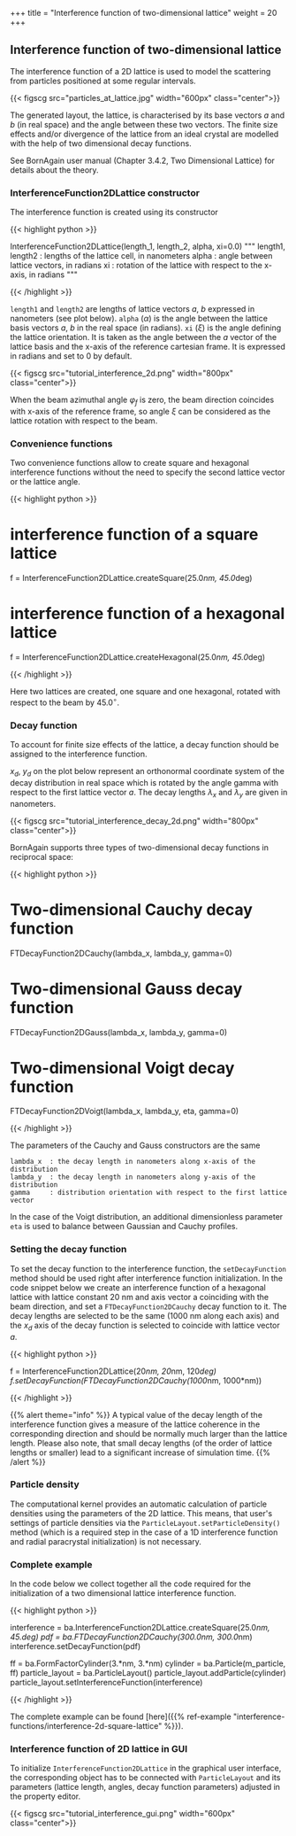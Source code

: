 +++
title = "Interference function of two-dimensional lattice"
weight = 20
+++

## Interference function of two-dimensional lattice

The interference function of a 2D lattice is used to model the scattering from particles positioned at some regular intervals.

{{< figscg src="particles_at_lattice.jpg" width="600px" class="center">}}

The generated layout, the lattice, is characterised by its base vectors $a$ and $b$ (in real space) and the angle between these two vectors. The finite size effects and/or divergence of the lattice from an ideal crystal are modelled with the help of two dimensional decay functions.

See BornAgain user manual (Chapter 3.4.2, Two Dimensional Lattice) for details about the theory.

### InterferenceFunction2DLattice constructor

The interference function is created using its constructor

{{< highlight python >}}

InterferenceFunction2DLattice(length_1, length_2, alpha, xi=0.0)
"""
length1, length2 : lengths of the lattice cell, in nanometers
alpha            : angle between lattice vectors, in radians
xi               : rotation of the lattice with respect to the x-axis, in radians
"""

{{< /highlight >}}

`length1` and `length2` are lengths of lattice vectors $a$, $b$ expressed in nanometers (see plot below). `alpha` ($\alpha$) is the angle between the lattice basis vectors $a$, $b$ in the real space (in radians). `xi` ($\xi$) is the angle defining the lattice orientation. It is taken as the angle between the $a$ vector of the lattice basis and the x-axis of the reference cartesian frame. It is expressed in radians and set to 0 by default.

{{< figscg src="tutorial_interference_2d.png" width="800px" class="center">}}

When the beam azimuthal angle $\varphi_f$ is zero, the beam direction coincides with x-axis of the reference frame, so angle $\xi$ can be considered as the lattice rotation with respect to the beam.

### Convenience functions

Two convenience functions allow to create square and hexagonal interference functions without the need to specify the second lattice vector or the lattice angle.

{{< highlight python >}}

# interference function of a square lattice
f = InterferenceFunction2DLattice.createSquare(25.0*nm, 45.0*deg)
 
# interference function of a hexagonal lattice
f = InterferenceFunction2DLattice.createHexagonal(25.0*nm, 45.0*deg)

{{< /highlight >}}

Here two lattices are created, one square and one hexagonal, rotated with respect to the beam by $45.0^{\circ}$.

### Decay function

To account for finite size effects of the lattice, a decay function should be assigned to the interference function.

$x_d$, $y_d$ on the plot below represent an orthonormal coordinate system of the decay distribution in real space  which is rotated by the angle gamma with respect to the first lattice vector $a$. The decay lengths $\lambda_x$ and $\lambda_y$ are given in nanometers.

{{< figscg src="tutorial_interference_decay_2d.png" width="800px" class="center">}}

BornAgain supports three types of two-dimensional decay functions in reciprocal space:

{{< highlight python >}}

# Two-dimensional Cauchy decay function
FTDecayFunction2DCauchy(lambda_x, lambda_y, gamma=0)
 
# Two-dimensional Gauss decay function
FTDecayFunction2DGauss(lambda_x, lambda_y, gamma=0)
 
# Two-dimensional Voigt decay function
FTDecayFunction2DVoigt(lambda_x, lambda_y, eta, gamma=0)

{{< /highlight >}}

The parameters of the Cauchy and Gauss constructors are the same

```
lambda_x  : the decay length in nanometers along x-axis of the distribution
lambda_y  : the decay length in nanometers along y-axis of the distribution
gamma     : distribution orientation with respect to the first lattice vector
```

In the case of the Voigt distribution, an additional dimensionless parameter `eta` is used to balance between Gaussian and Cauchy profiles.

### Setting the decay function

To set the decay function to the interference function, the `setDecayFunction` method should be used right after interference function initialization. In the code snippet below we create an interference function of a hexagonal lattice with lattice constant 20 nm and axis vector a coinciding with the beam direction, and set a `FTDecayFunction2DCauchy` decay function to it. The decay lengths are selected to be the same (1000 nm along each axis) and the $x_d$ axis of the decay function is selected to coincide with lattice vector $a$.

{{< highlight python >}}

f = InterferenceFunction2DLattice(20*nm, 20*nm, 120*deg)
f.setDecayFunction(FTDecayFunction2DCauchy(1000*nm, 1000*nm))

{{< /highlight >}}

{{% alert theme="info" %}}
 A typical value of the decay length of the interference function gives a measure of the lattice coherence in the corresponding direction and should be normally much larger than the lattice length. Please also note, that small decay lengths (of the order of lattice lengths or smaller) lead to a significant increase of simulation time.
{{% /alert %}}

### Particle density

The computational kernel provides an automatic calculation of particle densities using the parameters of the 2D lattice. This means, that user's settings of particle densities via the `ParticleLayout.setParticleDensity()` method (which is a required step in the case of a 1D interference function and radial paracrystal initialization) is not necessary.

### Complete example

In the code below we collect together all the code required for the initialization of a two dimensional lattice interference function.

{{< highlight python >}}

interference = ba.InterferenceFunction2DLattice.createSquare(25.0*nm, 45.*deg)
pdf = ba.FTDecayFunction2DCauchy(300.0*nm, 300.0*nm)
interference.setDecayFunction(pdf)
  
ff = ba.FormFactorCylinder(3.*nm, 3.*nm)
cylinder = ba.Particle(m_particle, ff)
particle_layout = ba.ParticleLayout()
particle_layout.addParticle(cylinder)
particle_layout.setInterferenceFunction(interference)

{{< /highlight >}}

The complete example can be found [here]({{% ref-example "interference-functions/interference-2d-square-lattice" %}}).

### Interference function of 2D lattice in GUI

To initialize `InterferenceFunction2DLattice` in the graphical user interface, the corresponding object has to be connected with `ParticleLayout` and its parameters (lattice length, angles, decay function parameters) adjusted in the property editor.

{{< figscg src="tutorial_interference_gui.png" width="600px" class="center">}}
